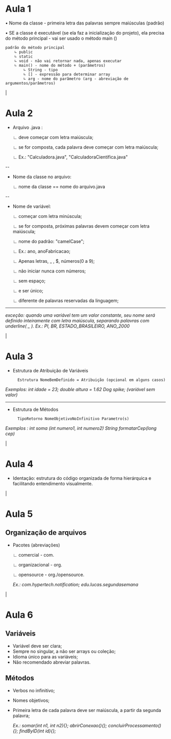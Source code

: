 # Aula 1

•  Nome da classe - primeira letra das palavras sempre maiúsculas (padrão)
       
• SE a classe é executável (se ela faz a inicialização do projeto), ela precisa do método principal - vai ser usado o método main ()


    padrão do método principal
        ∟ public
        ∟ static
        ∟ void - não vai retornar nada, apenas executar
        ∟ main() - nome do método + (parâmetros)
            ∟ String - tipo
            ∟ [] - expressão para determinar array
            ∟ arg - nome do parâmetro (arg - abreviação de argumentos/parâmetros)
|
# Aula 2

- Arquivo .java :

    ∟ deve começar com letra maiúscula;
        
    ∟ se for composta, cada palavra deve começar com letra maiúscula;
        
    ∟ Ex.: "Calculadora.java", "CalculadoraCientifica.java"

--

- Nome da classe no arquivo:

    ∟ nome da classe == nome do arquivo.java

--
    
- Nome de variável:
   
    ∟ começar com letra minúscula;

    ∟ se for composta, próximas palavras devem começar com letra maiúscula;

    ∟ nome do padrão: "camelCase";

    ∟ Ex.: ano, anoFabricacao;
    
    ∟ Apenas letras, _ , $, números(0 a 9);

    ∟ não iniciar nunca com números;

    ∟ sem espaço;

    ∟ e ser único;

    ∟ diferente de palavras reservadas da linguagem;

---------------------------------------------------------------

*exceção: quando uma variável tem um valor constante, seu nome será definido inteiramente com letra maiúscula, separando palavras com underline( _ ). Ex.: PI, BR, ESTADO_BRASILEIRO, ANO_2000*

|
# Aula 3

- Estrutura de Atribuição de Variáveis

        Estrutura NomeBemDefinido = Atribuição (opcional em alguns casos)

*Exemplos:  int idade = 23;
            double altura = 1.62
            Dog spike; (variável sem valor)*

--------------------------------------------
- Estrutura de Métodos

        TipoRetorno NomeObjetivoNoInfinitivo Parametro(s)

*Exemplos : int soma (int numero1, int numero2)
            String formatarCep(long cep)*

|

# Aula 4

- Identação: estrutura do código organizada de forma hierárquica e facilitando entendimento visualmente.

|

# Aula 5 

## Organização de arquivos

- Pacotes (abreviações)

    ∟ comercial - com. 
    
    ∟ organizacional - org.

    ∟ opensource - org./opensource.

    *Ex.: com.hypertech.notification;
          edu.lucas.segundasemana*

|

# Aula 6

## Variáveis
- Variável deve ser clara;
- Sempre no singular, a não ser arrays ou coleção;
- Idioma único para as variáveis;
- Não recomendado abreviar palavras.

## Métodos
- Verbos no infinitivo;
- Nomes objetivos;
- Primeira letra de cada palavra deve ser maiúscula, a partir da segunda palavra;

    *Ex.: somar(int n1, int n2){}; abrirConexao(){}; concluirProcessamento(){}; findByID(int id){};*